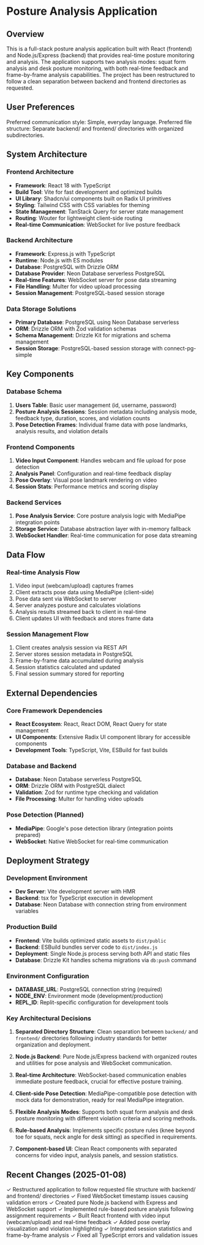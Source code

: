 # Posture Analysis Application

## Overview
This is a full-stack posture analysis application built with React (frontend) and Node.js/Express (backend) that provides real-time posture monitoring and analysis. The application supports two analysis modes: squat form analysis and desk posture monitoring, with both real-time feedback and frame-by-frame analysis capabilities. The project has been restructured to follow a clean separation between backend and frontend directories as requested.

## User Preferences
Preferred communication style: Simple, everyday language.
Preferred file structure: Separate backend/ and frontend/ directories with organized subdirectories.

## System Architecture

### Frontend Architecture
- **Framework**: React 18 with TypeScript
- **Build Tool**: Vite for fast development and optimized builds
- **UI Library**: Shadcn/ui components built on Radix UI primitives
- **Styling**: Tailwind CSS with CSS variables for theming
- **State Management**: TanStack Query for server state management
- **Routing**: Wouter for lightweight client-side routing
- **Real-time Communication**: WebSocket for live posture feedback

### Backend Architecture
- **Framework**: Express.js with TypeScript
- **Runtime**: Node.js with ES modules
- **Database**: PostgreSQL with Drizzle ORM
- **Database Provider**: Neon Database serverless PostgreSQL
- **Real-time Features**: WebSocket server for pose data streaming
- **File Handling**: Multer for video upload processing
- **Session Management**: PostgreSQL-based session storage

### Data Storage Solutions
- **Primary Database**: PostgreSQL using Neon Database serverless
- **ORM**: Drizzle ORM with Zod validation schemas
- **Schema Management**: Drizzle Kit for migrations and schema management
- **Session Storage**: PostgreSQL-based session storage with connect-pg-simple

## Key Components

### Database Schema
1. **Users Table**: Basic user management (id, username, password)
2. **Posture Analysis Sessions**: Session metadata including analysis mode, feedback type, duration, scores, and violation counts
3. **Pose Detection Frames**: Individual frame data with pose landmarks, analysis results, and violation details

### Frontend Components
1. **Video Input Component**: Handles webcam and file upload for pose detection
2. **Analysis Panel**: Configuration and real-time feedback display
3. **Pose Overlay**: Visual pose landmark rendering on video
4. **Session Stats**: Performance metrics and scoring display

### Backend Services
1. **Pose Analysis Service**: Core posture analysis logic with MediaPipe integration points
2. **Storage Service**: Database abstraction layer with in-memory fallback
3. **WebSocket Handler**: Real-time communication for pose data streaming

## Data Flow

### Real-time Analysis Flow
1. Video input (webcam/upload) captures frames
2. Client extracts pose data using MediaPipe (client-side)
3. Pose data sent via WebSocket to server
4. Server analyzes posture and calculates violations
5. Analysis results streamed back to client in real-time
6. Client updates UI with feedback and stores frame data

### Session Management Flow
1. Client creates analysis session via REST API
2. Server stores session metadata in PostgreSQL
3. Frame-by-frame data accumulated during analysis
4. Session statistics calculated and updated
5. Final session summary stored for reporting

## External Dependencies

### Core Framework Dependencies
- **React Ecosystem**: React, React DOM, React Query for state management
- **UI Components**: Extensive Radix UI component library for accessible components
- **Development Tools**: TypeScript, Vite, ESBuild for fast builds

### Database and Backend
- **Database**: Neon Database serverless PostgreSQL
- **ORM**: Drizzle ORM with PostgreSQL dialect
- **Validation**: Zod for runtime type checking and validation
- **File Processing**: Multer for handling video uploads

### Pose Detection (Planned)
- **MediaPipe**: Google's pose detection library (integration points prepared)
- **WebSocket**: Native WebSocket for real-time communication

## Deployment Strategy

### Development Environment
- **Dev Server**: Vite development server with HMR
- **Backend**: tsx for TypeScript execution in development
- **Database**: Neon Database with connection string from environment variables

### Production Build
- **Frontend**: Vite builds optimized static assets to `dist/public`
- **Backend**: ESBuild bundles server code to `dist/index.js`
- **Deployment**: Single Node.js process serving both API and static files
- **Database**: Drizzle Kit handles schema migrations via `db:push` command

### Environment Configuration
- **DATABASE_URL**: PostgreSQL connection string (required)
- **NODE_ENV**: Environment mode (development/production)
- **REPL_ID**: Replit-specific configuration for development tools

### Key Architectural Decisions

1. **Separated Directory Structure**: Clean separation between `backend/` and `frontend/` directories following industry standards for better organization and deployment.

2. **Node.js Backend**: Pure Node.js/Express backend with organized routes and utilities for pose analysis and WebSocket communication.

3. **Real-time Architecture**: WebSocket-based communication enables immediate posture feedback, crucial for effective posture training.

4. **Client-side Pose Detection**: MediaPipe-compatible pose detection with mock data for demonstration, ready for real MediaPipe integration.

5. **Flexible Analysis Modes**: Supports both squat form analysis and desk posture monitoring with different violation criteria and scoring methods.

6. **Rule-based Analysis**: Implements specific posture rules (knee beyond toe for squats, neck angle for desk sitting) as specified in requirements.

7. **Component-based UI**: Clean React components with separated concerns for video input, analysis panels, and session statistics.

## Recent Changes (2025-01-08)

✓ Restructured application to follow requested file structure with backend/ and frontend/ directories
✓ Fixed WebSocket timestamp issues causing validation errors
✓ Created pure Node.js backend with Express and WebSocket support
✓ Implemented rule-based posture analysis following assignment requirements
✓ Built React frontend with video input (webcam/upload) and real-time feedback
✓ Added pose overlay visualization and violation highlighting
✓ Integrated session statistics and frame-by-frame analysis
✓ Fixed all TypeScript errors and validation issues